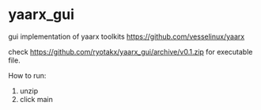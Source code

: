 # yaarx_gui
gui implementation of yaarx toolkits https://github.com/vesselinux/yaarx

check https://github.com/ryotakx/yaarx_gui/archive/v0.1.zip for executable file.

How to run:
1. unzip
2. click main
